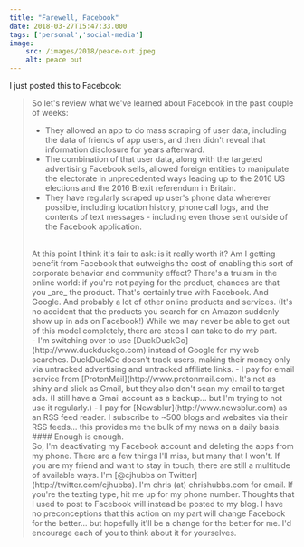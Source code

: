 ```yaml
---
title: "Farewell, Facebook"
date: 2018-03-27T15:47:33.000
tags: ['personal','social-media']
image:
    src: /images/2018/peace-out.jpeg
    alt: peace out
---
```


I just posted this to Facebook:

> So let's review what we've learned about Facebook in the past couple of weeks:
> <br/>  
> - They allowed an app to do mass scraping of user data, including the data of friends of app users, and then didn't reveal that information disclosure for years afterward.
> - The combination of that user data, along with the targeted advertising Facebook sells, allowed foreign entities to manipulate the electorate in unprecedented ways leading up to the 2016 US elections and the 2016 Brexit referendum in Britain.
> - They have regularly scraped up user's phone data wherever possible, including location history, phone call logs, and the contents of text messages - including even those sent outside of the Facebook application.
> <br/>  
> At this point I think it's fair to ask: is it really worth it? Am I getting benefit from Facebook that outweighs the cost of enabling this sort of corporate behavior and community effect? There's a truism in the online world: if you're not paying for the product, chances are that you _are_ the product. That's certainly true with Facebook. And Google. And probably a lot of other online products and services. (It's no accident that the products you search for on Amazon suddenly show up in ads on Facebook!) While we may never be able to get out of this model completely, there are steps I can take to do my part.
> <br/>  
> - I'm switching over to use [DuckDuckGo](http://www.duckduckgo.com) instead of Google for my web searches. DuckDuckGo doesn't track users, making their money only via untracked advertising and untracked affiliate links.
> - I pay for email service from [ProtonMail](http://www.protonmail.com). It's not as shiny and slick as Gmail, but they also don't scan my email to target ads. (I still have a Gmail account as a backup... but I'm trying to not use it regularly.)
> - I pay for [Newsblur](http://www.newsblur.com) as an RSS feed reader. I subscribe to ~500 blogs and websites via their RSS feeds... this provides me the bulk of my news on a daily basis.
> <br/>  
> #### Enough is enough.
> <br/>  
> So, I'm deactivating my Facebook account and deleting the apps from my phone. There are a few things I'll miss, but many that I won't. If you are my friend and want to stay in touch, there are still a multitude of available ways. I'm [@cjhubbs on Twitter](http://twitter.com/cjhubbs). I'm chris (at) chrishubbs.com for email. If you're the texting type, hit me up for my phone number. Thoughts that I used to post to Facebook will instead be posted to my blog. I have no preconceptions that this action on my part will change Facebook for the better... but hopefully it'll be a change for the better for me. I'd encourage each of you to think about it for yourselves.
